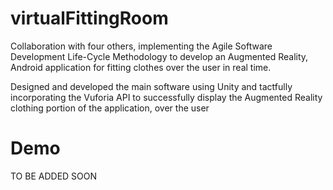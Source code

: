 # virtualFittingRoom

Collaboration with four others, implementing the Agile Software Development Life-Cycle Methodology to
develop an Augmented Reality, Android application for fitting clothes over the user in real time.

Designed and developed the main software using Unity and tactfully incorporating the Vuforia API to
successfully display the Augmented Reality clothing portion of the application, over the user

# Demo
TO BE ADDED SOON
